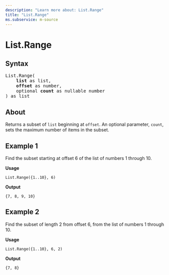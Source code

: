 ```yaml
---
description: "Learn more about: List.Range"
title: "List.Range"
ms.subservice: m-source
---
```

# List.Range

## Syntax

<pre>
List.Range(
    <b>list</b> as list,
    <b>offset</b> as number,
    optional <b>count</b> as nullable number
) as list
</pre>
  
## About

Returns a subset of `list` beginning at `offset`. An optional parameter, `count`, sets the maximum number of items in the subset.

## Example 1

Find the subset starting at offset 6 of the list of numbers 1 through 10.

**Usage**

```powerquery-m
List.Range({1..10}, 6)
```

**Output**

`{7, 8, 9, 10}`

## Example 2

Find the subset of length 2 from offset 6, from the list of numbers 1 through 10.

**Usage**

```powerquery-m
List.Range({1..10}, 6, 2)
```

**Output**

`{7, 8}`
